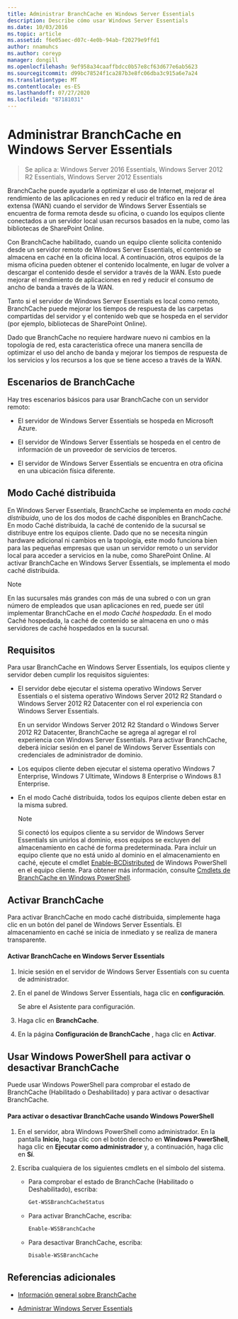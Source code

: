 ```yaml
---
title: Administrar BranchCache en Windows Server Essentials
description: Describe cómo usar Windows Server Essentials
ms.date: 10/03/2016
ms.topic: article
ms.assetid: f6e05aec-d07c-4e0b-94ab-f20279e9ffd1
author: nnamuhcs
ms.author: coreyp
manager: dongill
ms.openlocfilehash: 9ef958a34caaffbdcc0b57e8cf63d677e6ab5623
ms.sourcegitcommit: d99bc78524f1ca287b3e8fc06dba3c915a6e7a24
ms.translationtype: MT
ms.contentlocale: es-ES
ms.lasthandoff: 07/27/2020
ms.locfileid: "87181031"
---
```

# <a name="manage-branchcache-in-windows-server-essentials"></a>Administrar BranchCache en Windows Server Essentials

>Se aplica a: Windows Server 2016 Essentials, Windows Server 2012 R2 Essentials, Windows Server 2012 Essentials

BranchCache puede ayudarle a optimizar el uso de Internet, mejorar el rendimiento de las aplicaciones en red y reducir el tráfico en la red de área extensa (WAN) cuando el servidor de Windows Server Essentials se encuentra de forma remota desde su oficina, o cuando los equipos cliente conectados a un servidor local usan recursos basados en la nube, como las bibliotecas de SharePoint Online.

 Con BranchCache habilitado, cuando un equipo cliente solicita contenido desde un servidor remoto de Windows Server Essentials, el contenido se almacena en caché en la oficina local. A continuación, otros equipos de la misma oficina pueden obtener el contenido localmente, en lugar de volver a descargar el contenido desde el servidor a través de la WAN. Esto puede mejorar el rendimiento de aplicaciones en red y reducir el consumo de ancho de banda a través de la WAN.

 Tanto si el servidor de Windows Server Essentials es local como remoto, BranchCache puede mejorar los tiempos de respuesta de las carpetas compartidas del servidor y el contenido web que se hospeda en el servidor (por ejemplo, bibliotecas de SharePoint Online).

 Dado que BranchCache no requiere hardware nuevo ni cambios en la topología de red, esta característica ofrece una manera sencilla de optimizar el uso del ancho de banda y mejorar los tiempos de respuesta de los servicios y los recursos a los que se tiene acceso a través de la WAN.

## <a name="branchcache-scenarios"></a>Escenarios de BranchCache
 Hay tres escenarios básicos para usar BranchCache con un servidor remoto:

-   El servidor de Windows Server Essentials se hospeda en Microsoft Azure.

-   El servidor de Windows Server Essentials se hospeda en el centro de información de un proveedor de servicios de terceros.

-   El servidor de Windows Server Essentials se encuentra en otra oficina en una ubicación física diferente.

## <a name="distributed-cache-mode"></a>Modo Caché distribuida
 En Windows Server Essentials, BranchCache se implementa en *modo caché distribuida*, uno de los dos modos de caché disponibles en BranchCache. En modo Caché distribuida, la caché de contenido de la sucursal se distribuye entre los equipos cliente. Dado que no se necesita ningún hardware adicional ni cambios en la topología, este modo funciona bien para las pequeñas empresas que usan un servidor remoto o un servidor local para acceder a servicios en la nube, como SharePoint Online. Al activar BranchCache en Windows Server Essentials, se implementa el modo caché distribuida.

> [!NOTE]
>  En las sucursales más grandes con más de una subred o con un gran número de empleados que usan aplicaciones en red, puede ser útil implementar BranchCache en el *modo Caché hospedada*. En el modo Caché hospedada, la caché de contenido se almacena en uno o más servidores de caché hospedados en la sucursal.

## <a name="requirements"></a>Requisitos
 Para usar BranchCache en Windows Server Essentials, los equipos cliente y servidor deben cumplir los requisitos siguientes:

-   El servidor debe ejecutar el sistema operativo Windows Server Essentials o el sistema operativo Windows Server 2012 R2 Standard o Windows Server 2012 R2 Datacenter con el rol experiencia con Windows Server Essentials.

     En un servidor Windows Server 2012 R2 Standard o Windows Server 2012 R2 Datacenter, BranchCache se agrega al agregar el rol experiencia con Windows Server Essentials. Para activar BranchCache, deberá iniciar sesión en el panel de Windows Server Essentials con credenciales de administrador de dominio.

-   Los equipos cliente deben ejecutar el sistema operativo Windows 7 Enterprise, Windows 7 Ultimate, Windows 8 Enterprise o Windows 8.1 Enterprise.

-   En el modo Caché distribuida, todos los equipos cliente deben estar en la misma subred.

    > [!NOTE]
    >  Si conectó los equipos cliente a su servidor de Windows Server Essentials sin unirlos al dominio, esos equipos se excluyen del almacenamiento en caché de forma predeterminada. Para incluir un equipo cliente que no está unido al dominio en el almacenamiento en caché, ejecute el cmdlet [Enable-BCDistributed](https://technet.microsoft.com/library/hh848398.aspx) de Windows PowerShell en el equipo cliente. Para obtener más información, consulte [Cmdlets de BranchCache en Windows PowerShell](https://technet.microsoft.com/library/hh848392.aspx).


## <a name="turn-branchcache-on"></a>Activar BranchCache
 Para activar BranchCache en modo caché distribuida, simplemente haga clic en un botón del panel de Windows Server Essentials. El almacenamiento en caché se inicia de inmediato y se realiza de manera transparente.

#### <a name="to-turn-on-branchcache-in-windows-server-essentials"></a>Activar BranchCache en Windows Server Essentials

1.  Inicie sesión en el servidor de Windows Server Essentials con su cuenta de administrador.

2.  En el panel de Windows Server Essentials, haga clic en **configuración**.

     Se abre el Asistente para configuración.

3.  Haga clic en **BranchCache**.

4.  En la página **Configuración de BranchCache** , haga clic en **Activar**.

## <a name="use-windows-powershell-to-turn-branchcache-on-or-off"></a>Usar Windows PowerShell para activar o desactivar BranchCache
 Puede usar Windows PowerShell para comprobar el estado de BranchCache (Habilitado o Deshabilitado) y para activar o desactivar BranchCache.

#### <a name="to-turn-branchcache-on-or-off-using-windows-powershell"></a>Para activar o desactivar BranchCache usando Windows PowerShell

1.  En el servidor, abra Windows PowerShell como administrador. En la pantalla **Inicio**, haga clic con el botón derecho en **Windows PowerShell**, haga clic en **Ejecutar como administrador** y, a continuación, haga clic en **Sí**.

2.  Escriba cualquiera de los siguientes cmdlets en el símbolo del sistema.

    -   Para comprobar el estado de BranchCache (Habilitado o Deshabilitado), escriba:

        ```powershell
        Get-WSSBranchCacheStatus
        ```

    -   Para activar BranchCache, escriba:

        ```powershell
        Enable-WSSBranchCache
        ```

    -   Para desactivar BranchCache, escriba:

        ```powershell
        Disable-WSSBranchCache
        ```

## <a name="additional-references"></a>Referencias adicionales

-   [Información general sobre BranchCache](https://technet.microsoft.com/library/hh831696.aspx)

-   [Administrar Windows Server Essentials](Manage-Windows-Server-Essentials.md)
